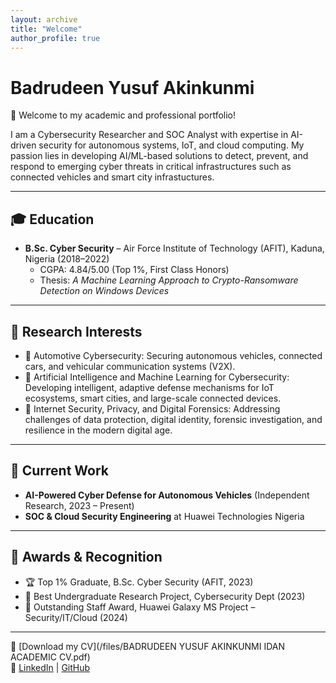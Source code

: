 ```yaml
---
layout: archive
title: "Welcome"
author_profile: true
---
```


# Badrudeen Yusuf Akinkunmi

👋 Welcome to my academic and professional portfolio!  

I am a Cybersecurity Researcher and SOC Analyst with expertise in AI-driven security for autonomous systems, IoT, and cloud computing. My passion lies in developing AI/ML-based solutions to detect, prevent, and respond to emerging cyber threats in critical infrastructures such as connected vehicles and smart city infrastuctures.

---
## 🎓 Education
- **B.Sc. Cyber Security** – Air Force Institute of Technology (AFIT), Kaduna, Nigeria (2018–2022)  
  - CGPA: 4.84/5.00 (Top 1%, First Class Honors)  
  - Thesis: *A Machine Learning Approach to Crypto-Ransomware Detection on Windows Devices*
--- 
## 🔹 Research Interests

- 🚗  Automotive Cybersecurity: Securing autonomous vehicles, connected cars, and vehicular communication systems (V2X). 
- 🤖 Artificial Intelligence and Machine Learning for Cybersecurity: Developing intelligent, adaptive defense mechanisms for IoT ecosystems, smart cities, and large-scale connected devices. 
- 🔐 Internet Security, Privacy, and Digital Forensics: Addressing challenges of data protection, digital identity, forensic investigation, and resilience in the modern digital age.
---

## 🔹 Current Work
- **AI-Powered Cyber Defense for Autonomous Vehicles** (Independent Research, 2023 – Present)  
- **SOC & Cloud Security Engineering** at Huawei Technologies Nigeria  

---

## 🔹 Awards & Recognition
- 🏆 Top 1% Graduate, B.Sc. Cyber Security (AFIT, 2023)  
- 🏅 Best Undergraduate Research Project, Cybersecurity Dept (2023)  
- 🌟 Outstanding Staff Award, Huawei Galaxy MS Project – Security/IT/Cloud (2024)  

---

📄 [Download my CV](/files/BADRUDEEN YUSUF AKINKUNMI IDAN ACADEMIC CV.pdf)  
🔗 [LinkedIn](https://www.linkedin.com/in/badrudeen-yusuf-akinkunmi-6692b819b/) | [GitHub](https://github.com/yusbad09)  
